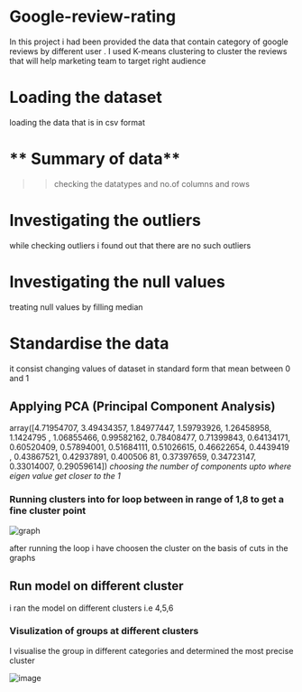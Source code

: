 # Google-review-rating
In this project i had been provided the data that contain category of google reviews  by different user . I used K-means clustering to cluster the reviews that will help marketing team to target right audience 

# Loading the dataset
loading the data that is in csv format 

# ** Summary of data**
>> checking the datatypes and no.of columns and rows  

# Investigating the outliers 
while checking outliers i found out that there are no such outliers

# Investigating the null values 
treating null values by filling median

# Standardise the data 
it consist changing values of dataset in standard form that mean between 0 and 1

## Applying PCA (Principal Component Analysis)
array([4.71954707, 3.49434357, 1.84977447, 1.59793926, 1.26458958,
       1.1424795 , 1.06855466, 0.99582162, 0.78408477, 0.71399843,
       0.64134171, 0.60520409, 0.57894001, 0.51684111, 0.51026615,
       0.46622654, 0.4439419 , 0.43867521, 0.42937891, 0.400506
       81,
       0.37397659, 0.34723147, 0.33014007, 0.29059614])
       _choosing the number of components upto where eigen value get closer to the 1_
       
       


### Running clusters into for loop between in range of 1,8 to get a fine cluster point


![graph](https://user-images.githubusercontent.com/87512268/135412639-b60f1e4e-41d6-4890-81a0-144c569e6906.png)

after running the loop i have choosen the cluster on the basis of cuts in the graphs 


## Run model on different cluster 
i ran the model on different clusters i.e 4,5,6

### Visulization of groups at different clusters

I visualise the group in different categories and determined the most precise cluster 




![image](https://user-images.githubusercontent.com/87512268/135413331-5e7dd00b-c58c-43bd-81c7-b2ec12731de0.png)


       
